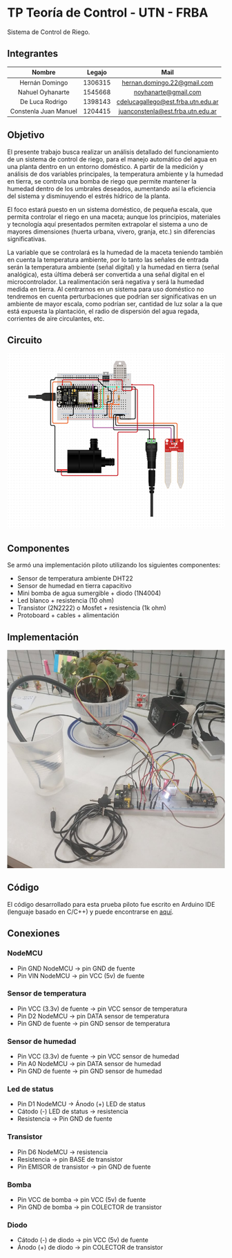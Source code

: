 # TP Teoría de Control - UTN - FRBA

Sistema de Control de Riego.

## Integrantes

Nombre | Legajo | Mail |
:---: | :---: | :---: |
Hernán Domingo | 1306315 | hernan.domingo.22@gmail.com |
Nahuel Oyhanarte | 1545668 | noyhanarte@gmail.com |
De Luca Rodrigo | 1398143 | cdelucagallego@est.frba.utn.edu.ar | 
Constenla Juan Manuel | 1204415 | juanconstenla@est.frba.utn.edu.ar | 

## Objetivo

El presente trabajo busca realizar un análisis detallado del funcionamiento de un sistema de control de riego, para el manejo automático del agua en una planta dentro en un entorno doméstico. A partir de la medición y análisis de dos variables principales, la temperatura ambiente y la humedad en tierra, se controla una bomba de riego que permite mantener la humedad dentro de los umbrales deseados, aumentando así la eficiencia del sistema y disminuyendo el estrés hídrico de la planta.

El foco estará puesto en un sistema doméstico, de pequeña escala, que permita controlar el riego en una maceta; aunque los principios, materiales y tecnología aquí presentados permiten extrapolar el sistema a uno de mayores dimensiones (huerta urbana, vivero, granja, etc.) sin diferencias significativas.

La variable que se controlará es la humedad de la maceta teniendo también en cuenta la temperatura ambiente, por lo tanto las señales de entrada serán la temperatura ambiente (señal digital) y la humedad en tierra (señal analógica), esta última deberá ser convertida a una señal digital en el microcontrolador.
La realimentación será negativa y será la humedad medida en tierra. Al centrarnos en un sistema para uso doméstico no tendremos en cuenta perturbaciones que
podrían ser significativas en un ambiente de mayor escala, como podrían ser, cantidad de luz
solar a la que está expuesta la plantación, el radio de dispersión del agua regada, corrientes de
aire circulantes, etc.

## Circuito

![Circuito](imagenes/circuito.png)

## Componentes

Se armó una implementación piloto utilizando los siguientes componentes:

* Sensor de temperatura ambiente DHT22
* Sensor de humedad en tierra capacitivo
* Mini bomba de agua sumergible + diodo (1N4004)
* Led blanco + resistencia (10 ohm)
* Transistor (2N2222) o Mosfet  + resistencia (1k ohm)
* Protoboard + cables + alimentación

## Implementación

![Implementacion](imagenes/implementacion.jpg)

## Código

El código desarrollado para esta prueba piloto fue escrito en Arduino IDE (lenguaje basado en C/C++) y puede encontrarse en [aquí](codigo/codigo.ino).

## Conexiones

### NodeMCU

* Pin GND NodeMCU -> pin GND de fuente
* Pin VIN NodeMCU -> pin VCC (5v) de fuente

### Sensor de temperatura

* Pin VCC (3.3v) de fuente -> pin VCC sensor de temperatura
* Pin D2 NodeMCU -> pin DATA sensor de temperatura
* Pin GND de fuente -> pin GND sensor de temperatura

### Sensor de humedad

* Pin VCC (3.3v) de fuente -> pin VCC sensor de humedad
* Pin A0 NodeMCU -> pin DATA sensor de humedad
* Pin GND de fuente -> pin GND sensor de humedad

### Led de status

* Pin D1 NodeMCU -> Ánodo (+) LED de status
* Cátodo (-) LED de status -> resistencia
* Resistencia -> Pin GND de fuente

### Transistor

* Pin D6 NodeMCU -> resistencia
* Resistencia -> pin BASE de transistor
* Pin EMISOR de transistor -> pin GND de fuente

### Bomba

* Pin VCC de bomba -> pin VCC (5v) de fuente
* Pin GND de bomba -> pin COLECTOR de transistor

### Diodo

* Cátodo (-) de diodo -> pin VCC (5v) de fuente
* Ánodo (+) de diodo -> pin COLECTOR de transistor
